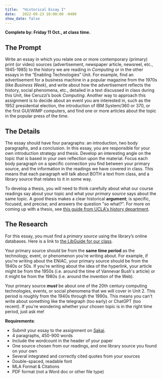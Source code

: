 ```yaml
---
title:  "Historical Essay I"
date:   2022-09-23 10:00:00 -0400
show_date: false
---
```

**Complete by: Friday 11 Oct., at class time.**  

## The Prompt

Write an essay in which you relate one or more contemporary (primary) print (or video) sources (advertisement, newspaper article, newsreel, etc., 1945-1985) to the history we are reading in *Computing* or in the other essays in the “Enabling Technologies” Unit. For example, find an advertisement for a business machine in a popular magazine from the 1970s (like *Business Week*), and write about how the advertisement reflects the history, social phenomena, etc., detailed in a text discussed in class during this Unit, like Ceruzzi’s book *Computing*. Another way to approach this assignment is to decide about an event you are interested in, such as the 1952 presidential election, the introduction of IBM System/360 or 370, or the first GUI/WIMP computers, and find one or more articles about the topic in the popular press of the time.

## The Details

The essay should have four paragraphs: an introduction, two body paragraphs, and a conclusion. In this essay, you are responsible for your own introduction strategy and thesis. Develop an interesting angle on the topic that is based in your own reflection upon the material. Focus each body paragraph on a specific connection you find between your primary source, and the information in the readings we have covered in class. This means that each paragraph will talk about BOTH a text from class, and a library source that relates to it in some way.

To develop a thesis, you will need to think carefully about what our course readings say about your topic and what your *primary source* says about the same topic. A good thesis makes a clear historical **argument**; is specific, focused, and precise; and answers the question "so what?". For more on coming up with a thesis, see [this guide from UCLA's history department](https://history.ucla.edu/thesis-statements/).

## The Research

For this essay, you must find a *primary source* using the library’s online databases. Here is a link to [the LibGuide for our class](https://libguides.washjeff.edu/CIS100).

Your primary source should be from the **same time period** as the technology, event, or phenomenon you're writing about. For example, if you're writing about the ENIAC, your primary source should be from the 1940s or 50s. If you're writing about the idea of the hyperlink, your article might be from the 1950s (i.e. around the time of Vannevar Bush's article) or it might be from the 1980s (i.e. around the invention of the Web).

Your primary source ***must*** be about one of the 20th century computing technologies, events, or social phenomena that we will cover in Unit 2. This period is roughly from the 1940s through the 1990s. This means you can't write about something like the telegraph (too early) or ChatGPT (too recent). If you're wondering whether your chosen topic is in the right time period, just ask me!

**Requirements**:

- Submit your essay to the assignment on [Sakai](//sakai.washjeff.edu).
- 4 paragraphs, 450-900 words
- Include the wordcount in the header of your paper
- One source chosen from our readings, and one library source you found on your own
- Several integrated and correctly cited quotes from your sources 
- Double-spaced, readable font
- MLA Format & Citations
- PDF format (not a Word doc or other file type)
